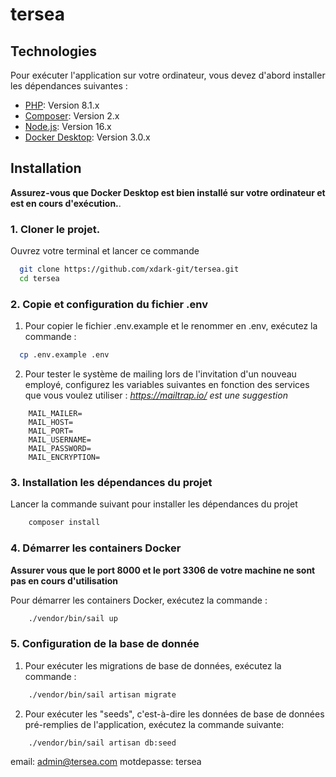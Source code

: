 # tersea

## Technologies

Pour exécuter l'application sur votre ordinateur, vous devez d'abord installer les dépendances suivantes :

-   [PHP](https://www.php.net/manual/fr/install.php): Version 8.1.x
-   [Composer](https://getcomposer.org/download/): Version 2.x
-   [Node.js](https://nodejs.org/en/): Version 16.x
-   [Docker Desktop](https://docs.docker.com/desktop/install/windows-install/): Version 3.0.x

## Installation

**Assurez-vous que Docker Desktop est bien installé sur votre ordinateur et est en cours d'exécution.**.
###  1. Cloner le projet.

Ouvrez votre terminal et lancer ce commande

```bash
  git clone https://github.com/xdark-git/tersea.git
  cd tersea
```

###  2. Copie et configuration du fichier .env

1. Pour copier le fichier .env.example et le renommer en .env, exécutez la commande :

```bash
  cp .env.example .env
```

2. Pour tester le système de mailing lors de l'invitation d'un nouveau employé, configurez les variables suivantes en fonction des services que vous voulez utiliser :
 *https://mailtrap.io/ est une suggestion*
```env
    MAIL_MAILER=   
    MAIL_HOST=
    MAIL_PORT=
    MAIL_USERNAME=
    MAIL_PASSWORD=
    MAIL_ENCRYPTION=
```

###  3. Installation les dépendances du projet

Lancer la commande suivant pour installer les dépendances du projet

```bash
    composer install
```

### 4. Démarrer les containers Docker

**Assurer vous que le port 8000 et le port 3306 de votre machine ne sont pas en cours d'utilisation**

Pour démarrer les containers Docker, exécutez la commande :

```bash
    ./vendor/bin/sail up
```

### 5. Configuration de la base de donnée

1. Pour exécuter les migrations de base de données, exécutez la commande :

```bash
    ./vendor/bin/sail artisan migrate
```
2. Pour exécuter les "seeds", c'est-à-dire les données de base de données pré-remplies de l'application, exécutez la commande suivante:

```bash
    ./vendor/bin/sail artisan db:seed
```

email: admin@tersea.com
motdepasse: tersea